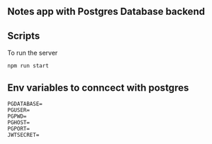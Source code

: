 ## Notes app with Postgres Database backend

## Scripts
To run the server

```
npm run start
```

## Env variables to conncect with postgres
```
PGDATABASE=
PGUSER=
PGPWD=
PGHOST=
PGPORT=
JWTSECRET=
```